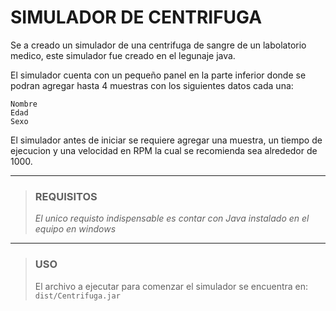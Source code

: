 # SIMULADOR DE CENTRIFUGA
Se a creado un simulador de una centrifuga de sangre de un labolatorio medico, este simulador fue creado en el legunaje java.

El simulador cuenta con un pequeño panel en la parte inferior donde se podran agregar hasta  4 muestras con los siguientes datos cada una:

    Nombre 
    Edad 
    Sexo

El simulador antes de iniciar se requiere agregar una muestra, un tiempo de ejecucion y una velocidad en RPM la cual se recomienda sea alrededor de 1000.


------------


> ### REQUISITOS
> *El unico requisto indispensable es contar con Java instalado en el equipo en windows*


------------


> ### USO
> El archivo a ejecutar para comenzar el simulador se encuentra en:
> `dist/Centrifuga.jar`
